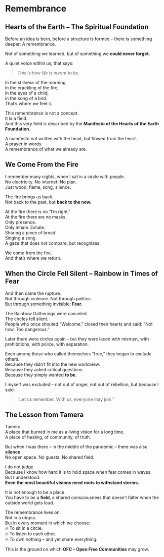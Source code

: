 # Remembrance

## Hearts of the Earth – The Spiritual Foundation

Before an idea is born, before a structure is formed – there is something deeper: A remembrance.  

Not of something we learned, but of something we **could never forget.**

A quiet voice within us, that says:  
> *This is how life is meant to be.*  

In the stillness of the morning,  
in the crackling of the fire,  
in the eyes of a child,  
in the song of a bird.  
That’s where we feel it.

This remembrance is not a concept.  
It is a field.  
And this very field is described by the **Manifesto of the Hearts of the Earth Foundation**.

A manifesto not written with the head, but flowed from the heart.  
A prayer in words.  
A remembrance of what we already are.

## We Come From the Fire

I remember many nights, when I sat in a circle with people.  
No electricity. No internet. No plan.  
Just wood, flame, song, silence.

The fire brings us back.  
Not back to the past, but **back to the now.**

At the fire there is no “I’m right.”  
At the fire there are no masks.  
Only presence.  
Only inhale. Exhale.  
Sharing a piece of bread.  
Singing a song.  
A gaze that does not compare, but recognizes.

We come from the fire.  
And that’s where we return.

## When the Circle Fell Silent – Rainbow in Times of Fear

And then came the rupture.  
Not through violence. Not through politics.  
But through something invisible: **Fear.**

The Rainbow Gatherings were canceled.  
The circles fell silent.  
People who once shouted “Welcome,” closed their hearts and said: “Not now. Too dangerous.”

Later there were circles again – but they were laced with mistrust, with prohibitions, with police, with separation.

Even among those who called themselves “free,” they began to exclude others.  
Because they didn’t fit into the new worldview.  
Because they asked critical questions.  
Because they simply wanted **to be.**

I myself was excluded – not out of anger, not out of rebellion, but because I said:  
> “Let us remember. With us, everyone may join.”

## The Lesson from Tamera

Tamera.  
A place that burned in me as a living vision for a long time.  
A place of healing, of community, of truth.

But when I was there – in the middle of the pandemic – there was also **silence.**  
No open space. No guests. No shared field.

I do not judge.  
Because I know how hard it is to hold space when fear comes in waves.  
But I understood:  
**Even the most beautiful visions need roots to withstand storms.**

It is not enough to be a place.  
You have to be a **field**, a shared consciousness that doesn’t falter when the outside world gets loud.

The remembrance lives on.  
Not in a utopia.  
But in every moment in which we choose:  
🔥 To sit in a circle.  
🔥 To listen to each other.  
🔥 To own nothing – and yet share everything.

This is the ground on which **OFC – Open Free Communities** may grow.